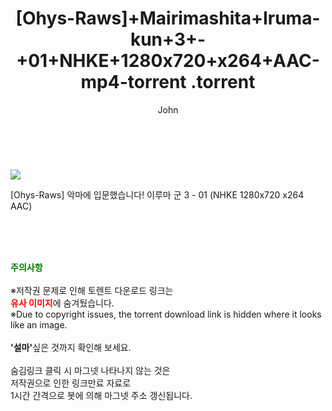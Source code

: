 ﻿---
layout: post
title:  "                   [Ohys-Raws]+Mairimashita+Iruma-kun+3+-+01+NHKE+1280x720+x264+AAC-mp4-torrent                .torrent"
author: John
categories: [ 애니/만화 ]
tags: [  ]
image: https://torrentrj57.com/uploadfile/full/ece0aca72bb7ab22795f16fa50b179b8409dc495.jpg 
description: "                   [Ohys-Raws]+Mairimashita+Iruma-kun+3+-+01+NHKE+1280x720+x264+AAC-mp4-torrent                 torrent 정보 공유"
toc: true
toc_sticky: true
---

<br>
<p><img src="https://torrentrj57.com/uploadfile/full/ece0aca72bb7ab22795f16fa50b179b8409dc495.jpg"/></p>
 [Ohys-Raws] 악마에 입문했습니다! 이루마 군 3 - 01 (NHKE 1280x720 x264 AAC)  
    
<br><br><br>
<p data-ke-size="size16"><b><span style="color: green;">주의사항</span></b><br /><br />※저작권 문제로 인해 토렌트 다운로드 링크는<br /><b><span style="color: red;">유사 이미지</span></b>에 숨겨뒀습니다.<br />※Due to copyright issues, the torrent download link is hidden where it looks like an image.<br /><br /><b>'설마'</b>싶은 것까지 확인해 보세요.<br /><br />숨김링크 클릭 시 마그넷 나타나지 않는 것은<br />저작권으로 인한 링크만료 자료로<br />1시간 간격으로 봇에 의해 마그넷 주소 갱신됩니다.</p>
